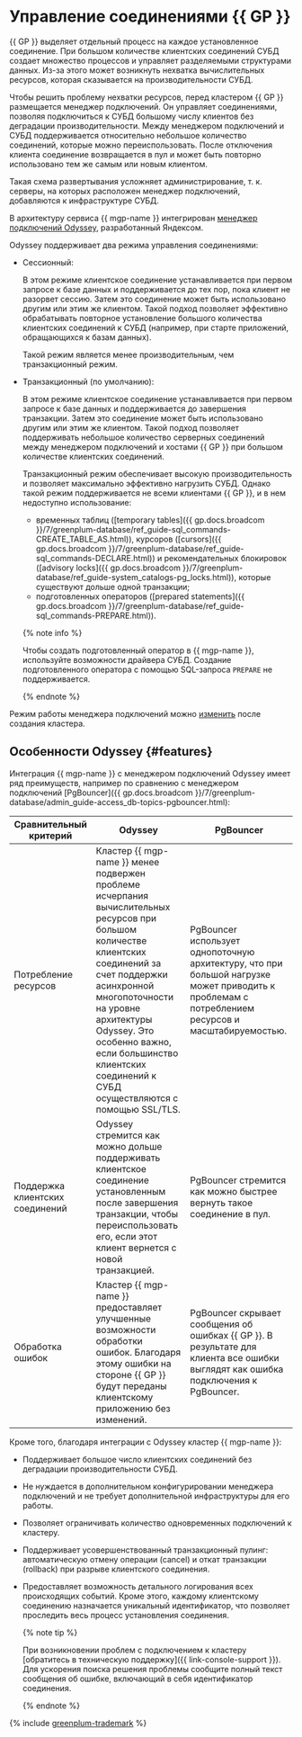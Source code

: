 # Управление соединениями {{ GP }}

{{ GP }} выделяет отдельный процесс на каждое установленное соединение. При большом количестве клиентских соединений СУБД создает множество процессов и управляет разделяемыми структурами данных. Из-за этого может возникнуть нехватка вычислительных ресурсов, которая сказывается на производительности СУБД.

Чтобы решить проблему нехватки ресурсов, перед кластером {{ GP }} размещается менеджер подключений. Он управляет соединениями, позволяя подключиться к СУБД большому числу клиентов без деградации производительности. Между менеджером подключений и СУБД поддерживается относительно небольшое количество соединений, которые можно переиспользовать. После отключения клиента соединение возвращается в пул и может быть повторно использовано тем же самым или новым клиентом.

Такая схема развертывания усложняет администрирование, т. к. серверы, на которых расположен менеджер подключений, добавляются к инфраструктуре СУБД.

В архитектуру сервиса {{ mgp-name }} интегрирован [менеджер подключений Odyssey](https://yandex.ru/dev/odyssey/), разработанный Яндексом.

Odyssey поддерживает два режима управления соединениями:

* Сессионный:

    В этом режиме клиентское соединение устанавливается при первом запросе к базе данных и поддерживается до тех пор, пока клиент не разорвет сессию. Затем это соединение может быть использовано другим или этим же клиентом. Такой подход позволяет эффективно обрабатывать повторное установление большого количества клиентских соединений к СУБД (например, при старте приложений, обращающихся к базам данных). 
    
    Такой режим является менее производительным, чем транзакционный режим.

* Транзакционный (по умолчанию):

    В этом режиме клиентское соединение устанавливается при первом запросе к базе данных и поддерживается до завершения транзакции. Затем это соединение может быть использовано другим или этим же клиентом. Такой подход позволяет поддерживать небольшое количество серверных соединений между менеджером подключений и хостами {{ GP }} при большом количестве клиентских соединений.

    Транзакционный режим обеспечивает высокую производительность и позволяет максимально эффективно нагрузить СУБД. Однако такой режим поддерживается не всеми клиентами {{ GP }}, и в нем недоступно использование:

    * временных таблиц ([temporary tables]({{ gp.docs.broadcom }}/7/greenplum-database/ref_guide-sql_commands-CREATE_TABLE_AS.html)), курсоров ([cursors]({{ gp.docs.broadcom }}/7/greenplum-database/ref_guide-sql_commands-DECLARE.html)) и рекомендательных блокировок ([advisory locks]({{ gp.docs.broadcom }}/7/greenplum-database/ref_guide-system_catalogs-pg_locks.html)), которые существуют дольше одной транзакции;
    * подготовленных операторов ([prepared statements]({{ gp.docs.broadcom }}/7/greenplum-database/ref_guide-sql_commands-PREPARE.html)).

    {% note info %}

    Чтобы создать подготовленный оператор в {{ mgp-name }}, используйте возможности драйвера СУБД. Создание подготовленного оператора с помощью SQL-запроса `PREPARE` не поддерживается.

    {% endnote %}

Режим работы менеджера подключений можно [изменить](../operations/update.md#change-additional-settings) после создания кластера.

## Особенности Odyssey {#features}

Интеграция {{ mgp-name }} с менеджером подключений Odyssey имеет ряд преимуществ, например по сравнению с менеджером подключений [PgBouncer]({{ gp.docs.broadcom }}/7/greenplum-database/admin_guide-access_db-topics-pgbouncer.html):

| Сравнительный критерий | Odyssey | PgBouncer |
|------------------------|---------|-----------|
| Потребление ресурсов | Кластер {{ mgp-name }} менее подвержен проблеме исчерпания вычислительных ресурсов при большом количестве клиентских соединений за счет поддержки асинхронной многопоточности на уровне архитектуры Odyssey. Это особенно важно, если большинство клиентских соединений к СУБД осуществляются с помощью SSL/TLS. | PgBouncer использует однопоточную архитектуру, что при большой нагрузке может приводить к проблемам с потреблением ресурсов и масштабируемостью. |
| Поддержка клиентских соединений | Odyssey стремится как можно дольше поддерживать клиентское соединение установленным после завершения транзакции, чтобы переиспользовать его, если этот клиент вернется с новой транзакцией. | PgBouncer стремится как можно быстрее вернуть такое соединение в пул. |
| Обработка ошибок | Кластер {{ mgp-name }} предоставляет улучшенные возможности обработки ошибок. Благодаря этому ошибки на стороне {{ GP }} будут переданы клиентскому приложению без изменений. | PgBouncer скрывает сообщения об ошибках {{ GP }}. В результате для клиента все ошибки выглядят как ошибка подключения к PgBouncer. |

Кроме того, благодаря интеграции с Odyssey кластер {{ mgp-name }}:

* Поддерживает большое число клиентских соединений без деградации производительности СУБД.
* Не нуждается в дополнительном конфигурировании менеджера подключений и не требует дополнительной инфраструктуры для его работы.
* Позволяет ограничивать количество одновременных подключений к кластеру.
* Поддерживает усовершенствованный транзакционный пулинг: автоматическую отмену операции (cancel) и откат транзакции (rollback) при разрыве клиентского соединения.
* Предоставляет возможность детального логирования всех происходящих событий. Кроме этого, каждому клиентскому соединению назначается уникальный идентификатор, что позволяет проследить весь процесс установления соединения.

    {% note tip %}

    При возникновении проблем с подключением к кластеру [обратитесь в техническую поддержку]({{ link-console-support }}). Для ускорения поиска решения проблемы сообщите полный текст сообщения об ошибке, включающий в себя идентификатор соединения.

    {% endnote %}

{% include [greenplum-trademark](../../_includes/mdb/mgp/trademark.md) %}
